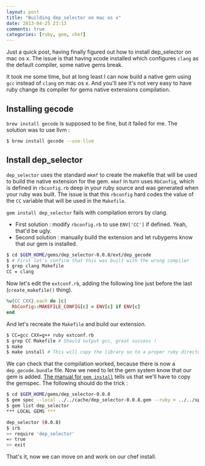 ```yaml
---
layout: post
title: "Building dep_selector on mac os x"
date: 2013-04-25 23:13
comments: true
categories: [ruby, gem, chef]
---
```


Just a quick post, having finally figured out how to install dep\_selector on mac os x.
The issue is that having xcode installed which configures `clang` as the default compiler, some native gems break.

It took me some time, but at long least I can now build a native gem using `gcc` instead of `clang` on mac os x.
And you'll see it's not very easy to have ruby change its compiler for gems native extensions compilation.
<!-- more -->

## Installing gecode

`brew install gecode` is supposed to be fine, but it failed for me. The solution was to use llvm :

```bash
$ brew install gecode --use-llvm
```

## Install dep\_selector

`dep_selector` uses the standard `mkmf` to create the makefile that will be used to build the native extension for the gem.
`mkmf` in turn uses `RbConfig`, which is defined in `rbconfig.rb` deep in your ruby source and was generated when your ruby was built.
The issue is that this `rbconfig` hard codes the value of the `CC` variable that will be used in the `Makefile`.

`gem install dep_selector` fails with compilation errors by clang.

* First solution : modify `rbconfig.rb` to use `ENV['CC']` if defined. Yeah, that'd be ugly.
* Second solution : manually build the extension and let rubygems know that our gem is installed.

```bash
$ cd $GEM_HOME/gems/dep_selector-0.0.8/ext/dep_gecode
$ # First let's confirm that this was built with the wrong compiler
$ grep clang Makefile
CC = clang
```

Now let's edit the `extconf.rb`, adding the following line just before the last (`create_makefile()` thing).
```ruby
%w{CC CXX}.each do |c|
  RbConfig::MAKEFILE_CONFIG[c] = ENV[c] if ENV[c]
end
```

And let's recreate the `Makefile` and build our extension.
```bash
$ CC=gcc CXX=g++ ruby extconf.rb
$ grep CC Makefile # Should output gcc, great success !
$ make
$ make install # This will copy the library so to a proper ruby directory
```

We can check that the compilation worked, because there is now a `dep_gecode.bundle` file.
Now we need to let the gem system know that our gem is added. 
[The manual for `gem install`](http://docs.rubygems.org/read/chapter/10#page33) tells us that we'll have to copy the gemspec. The following should do the trick :

```bash
$ cd $GEM_HOME/gems/dep_selector-0.0.8
$ gem spec --local ../../cache/dep_selector-0.0.8.gem --ruby > ../../specifications/dep_selector-0.0.8.gemspec
$ gem list dep_selector
*** LOCAL GEMS ***

dep_selector (0.0.8)
$ irb
>> require 'dep_selector'
=> true
>> exit
```

That's it, now we can move on and work on our chef install.
